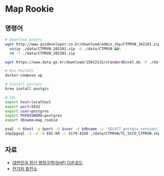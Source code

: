 # Map Rookie

## 명령어

```bash
# Download Assets
wget http://www.gisdeveloper.co.kr/download/admin_shp/CTPRVN_202101.zip -P ./data &&\
  unzip ./data/CTPRVN_202101.zip -d ./data/CTPRVN &&\
  rm -f ./data/CTPRVN_202101.zip

wget https://www.data.go.kr/download/15013115/standardExcel.do -P ./data -O ./data/charging_station.xls

# Run PostGIS
docker-compose up

# Install postgis
brew install postgis

# SQL
export host=localhost
export port=5432
export user=postgres
export PGPASSWORD=postgres
export dbname=map_rookie

psql -h $host -p $port -U $user -d $dbname -c 'SELECT postgis_version()'
shp2pgsql -I -d -W EUC-KR -s 5179:4326 ./data/CTPRVN/TL_SCCO_CTPRVN.shp ctprvn | psql -h $host -p $port -U $user -d $dbname
```

## 자료

* [대한민국 최신 행정구역(SHP) 다운로드](http://www.gisdeveloper.co.kr/?p=2332)
* [전기차 충전소](https://www.data.go.kr/data/15013115/standard.do)